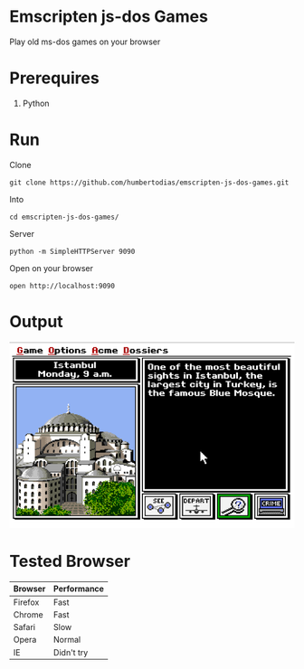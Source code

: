 # Emscripten js-dos Games

Play old ms-dos games on your browser

# Prerequires

1. Python

# Run

Clone

```
git clone https://github.com/humbertodias/emscripten-js-dos-games.git
```

Into 

```
cd emscripten-js-dos-games/
```

Server
```
python -m SimpleHTTPServer 9090
```

Open on your browser

```
open http://localhost:9090
```

# Output

![Preview](carmen.png)


# Tested Browser

Browser | Performance |
------------- | -------------
Firefox | Fast
Chrome | Fast
Safari | Slow
Opera | Normal
IE | Didn't try